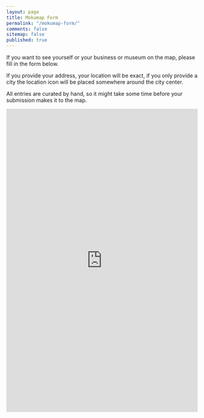 ```yaml
---
layout: page
title: Mokumap Form
permalink: "/mokumap-form/"
comments: false
sitemap: false
published: true
---
```

If you want to see yourself or your business or museum on the map, please fill in the form below.  

If you provide your address, your location will be exact, if you only provide a city the location icon will be placed somewhere around the city center.  

All entries are curated by hand, so it might take some time before your submission makes it to the map.

<iframe src="https://docs.google.com/forms/d/e/1FAIpQLSckNwgRfUO29agfQZh-v6M6XRDZklgXjcKNVH_1AC0yhKhdaQ/viewform?embedded=true" width="100%" height="800px" frameborder="0" marginheight="0" marginwidth="0">Loading form...</iframe>